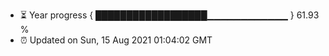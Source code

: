 - ⏳ Year progress { ██████████████████▁▁▁▁▁▁▁▁▁▁▁▁ } 61.93 %
- ⏰ Updated on Sun, 15 Aug 2021 01:04:02 GMT

